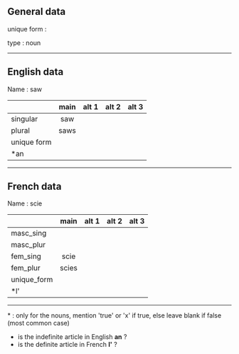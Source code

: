 ## General data

unique form :

type : noun

---

## English data

Name : saw

|             | main | alt 1 | alt 2 | alt 3 |
| :---------- | :--: | :---: | :---: | ----- |
| singular    | saw  |       |       |       |
| plural      | saws |       |       |       |
| unique form |      |       |       |       |
| \*an        |      |       |       |       |

---

## French data

Name : scie

|             | main  | alt 1 | alt 2 | alt 3 |
| :---------- | :---: | :---: | :---: | :---: |
| masc_sing   |       |       |       |       |
| masc_plur   |       |       |       |       |
| fem_sing    | scie  |       |       |       |
| fem_plur    | scies |       |       |       |
| unique_form |       |       |       |       |
| \*l'        |       |       |       |       |

---

\* : only for the nouns, mention 'true' or 'x' if true, else leave blank if false (most common case)

- is the indefinite article in English **an** ?
- is the definite article in French **l'** ?
